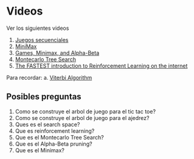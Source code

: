 # Videos

Ver los siguientes videos



1. [Juegos secuenciales](https://www.youtube.com/watch?v=7XllaHvBMAA) 
2. [MiniMax](https://www.youtube.com/watch?v=SLgZhpDsrfc)
3. [Games, Minimax, and Alpha-Beta](https://www.youtube.com/watch?v=STjW3eH0Cik&t=992s)
4. [Montecarlo Tree Search](https://www.youtube.com/watch?v=2X0g1v4a7mA)
5. [The FASTEST introduction to Reinforcement Learning on the internet](https://www.youtube.com/watch?v=VnpRp7ZglfA) 

Para recordar:
a. [Viterbi Algorithm](https://www.youtube.com/watch?v=IqXdjdOgXPM)


## Posibles preguntas
1. Como se construye el arbol de juego para el tic tac toe?
2. Como se construye el arbol de juego para el ajedrez?
3. Ques es el search space?
4. Que es reinforcement learning?
5. Que es el Montecarlo Tree Search?
6. Que es el Alpha-Beta pruning?
7. Que es el Minimax?

